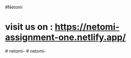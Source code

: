 #Netomi 


# visit us on : https://netomi-assignment-one.netlify.app/ 
#   n e t o m i -  
 #   n e t o m i -  
 